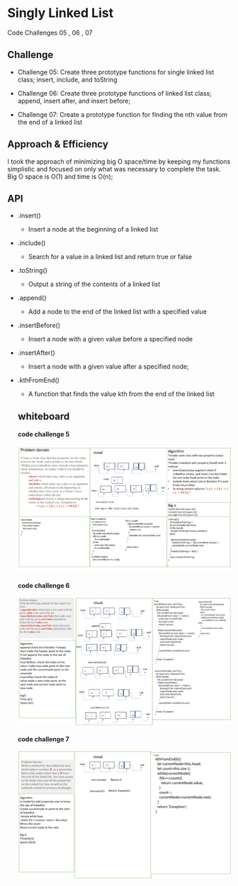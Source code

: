 # Singly Linked List

Code Challenges 05 , 06 , 07

## Challenge

- Challenge 05: Create three prototype functions for single linked list class; insert, include, and toString

- Challenge 06: Create three prototype functions of linked list class; append, insert after, and insert before;

* Challenge 07: Create a prototype function for finding the nth value from the end of a linked list

## Approach & Efficiency

I took the approach of minimizing big O space/time by keeping my functions simplistic and focused on only what was necessary to complete the task.
Big O space is O(1) and time is O(n);

## API

- .insert()
  - Insert a node at the beginning of a linked list
- .include()
  - Search for a value in a linked list and return true or false
- .toString()
  - Output a string of the contents of a linked list
- .append()
  - Add a node to the end of the linked list with a specified value
- .insertBefore()
  - Insert a node with a given value before a specified node
- .insertAfter()
  - Insert a node with a given value after a specified node;

- .kthFromEnd()
  - A function that finds the value kth from the end of the linked list


  ## whiteboard

  #### code challenge 5

  ![](../linkedlist1.png)
  #### code challenge 6

  ![](../challenge6.png)

  #### code challenge 7

  ![](../challenge7.png)



